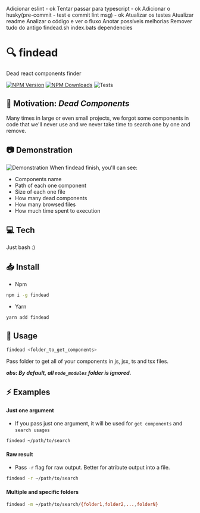 Adicionar eslint - ok
Tentar passar para typescript - ok
Adicionar o husky(pre-commit - test e commit lint msg) - ok
Atualizar os testes
Atualizar readme
Analizar o código e ver o fluxo
Anotar possíveis melhorias
Remover tudo do antigo
  findead.sh
  index.bats
  dependencies

# :mag: findead

Dead react components finder

[![NPM Version](https://img.shields.io/npm/v/findead?logo=npm)]()
[![NPM Downloads](https://img.shields.io/npm/dw/findead?logo=npm)]()
![Tests](https://github.com/narcello/findead/workflows/TESTS/badge.svg)

## :dart: Motivation: _Dead Components_

Many times in large or even small projects, we forgot some components in code that we'll never use and we never take time to search one by one and remove.

## :camera: Demonstration

![Demonstration](https://user-images.githubusercontent.com/6786382/73863397-c3d5aa00-481e-11ea-9360-0a530a93cd4a.png)
When findead finish, you'll can see:

- Components name
- Path of each one component
- Size of each one file
- How many dead components
- How many browsed files
- How much time spent to execution

## :computer: Tech

Just bash :)

## :inbox_tray: Install

- Npm

```sh
npm i -g findead
```

- Yarn

```sh
yarn add findead
```

## :hammer: Usage

```bash
findead <folder_to_get_components>
```

Pass folder to get all of your components in js, jsx, ts and tsx files.

**_obs: By default, all `node_modules` folder is ignored._**

## :zap: Examples

#### Just one argument

- If you pass just one argument, it will be used for `get components` and `search usages`

```bash
findead ~/path/to/search
```

#### Raw result

- Pass `-r` flag for raw output. Better for atribute output into a file.

```bash
findead -r ~/path/to/search
```

#### Multiple and specific folders

```bash
findead -m ~/path/to/search/{folder1,folder2,...,folderN}
```
